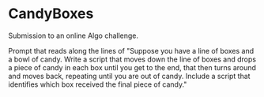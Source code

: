 # CandyBoxes
Submission to an online Algo challenge.

Prompt that reads along the lines of "Suppose you have a line of boxes and a bowl of candy. Write a script that moves down the line of boxes and drops a piece of candy in each box until you get to the end, that then turns around and moves back, repeating until you are out of candy. Include a script that identifies which box received the final piece of candy."
